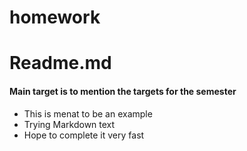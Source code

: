 # homework
<h1> Readme.md </h1> 
<h4> Main target is to mention the targets for the semester </h4>

* This is menat to be an example
* Trying Markdown text
* Hope to complete it very fast
